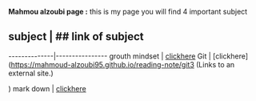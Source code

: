 **Mahmou alzoubi page  :**
this is my page you will find 4 important subject 

## **subject**         |      ##  **link of subject**
--------------|----------------
grouth mindset    |    [clickhere](https://mahmoud-alzoubi95.github.io/reading-note/)
Git  |  [clickhere](https://mahmoud-alzoubi95.github.io/reading-note/git3 (Links to an external site.)

 )
mark down   | [clickhere](https://mahmoud-alzoubi95.github.io/reading-note/) 
 
